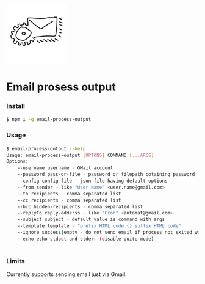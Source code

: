 ![logo](./resources/email-process-output.png)
# Email prosess output

### Install
```bash
$ npm i -g email-process-output
```

### Usage
```bash
$ email-process-output --help
Usage: email-process-output [OPTONS] COMMAND [...ARGS]
Options:
    --username username - GMail account
    --password pass-or-file - password or filepath cotaining password
    --config config-file - json file having default options
    --from sender - like "User Name" <user.name@gmail.com>
    --to recipients - comma separated list
    --cc recipients - comma separated list
    --bcc hidden-recipients - comma separated list
    --replyTo reply-adderss - like "Cron" <automat@gmail.com>
    --subject subject - default value is command with args
    --template template - "prefix HTML code {} suffix HTML code"
    --ignore success|empty - do not send email if process not exited with error code or if process does not produce any output
    --echo echo stdout and stderr (disable quite mode)
    
```

### Limits
Currently supports sending email just via Gmail.